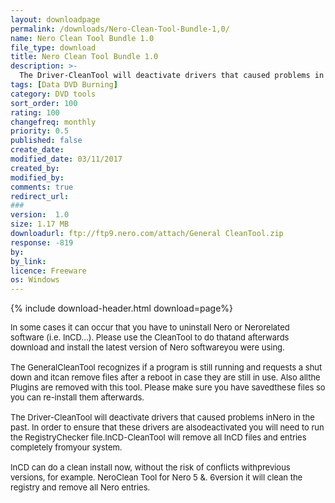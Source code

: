 ```yaml
---
layout: downloadpage
permalink: /downloads/Nero-Clean-Tool-Bundle-1,0/
name: Nero Clean Tool Bundle 1.0
file_type: download
title: Nero Clean Tool Bundle 1.0
description: >-
  The Driver-CleanTool will deactivate drivers that caused problems in Nero in the past
tags: [Data DVD Burning]
category: DVD tools
sort_order: 100
rating: 100
changefreq: monthly
priority: 0.5
published: false
create_date: 
modified_date: 03/11/2017
created_by: 
modified_by: 
comments: true
redirect_url: 
### 
version:  1.0
size: 1.17 MB
downloadurl: ftp://ftp9.nero.com/attach/General CleanTool.zip
response: -819
by: 
by_link: 
licence: Freeware
os: Windows
---
```


{% include download-header.html download=page%}

<p style="fix-download-text !important">
<p><font size="2"><p>In some cases it can occur that you have to uninstall Nero or Nerorelated software (i.e. InCD...). Please use the CleanTool to do thatand afterwards download and install the latest version of Nero softwareyou were using. <br />
<br />
The GeneralCleanTool recognizes if a program is still running and requests a shut down and itcan remove files after a reboot in case they are still in use. Also allthe Plugins are removed with this tool. Please make sure you have savedthese files so you can re-install them afterwards. <br />
<br />
The Driver-CleanTool will deactivate drivers that caused problems inNero in the past. In order to ensure that these drivers are alsodeactivated you will need to run the RegistryChecker file.InCD-CleanTool will remove all InCD files and entries completely fromyour system. <br />
<br />
InCD can do a clean install now, without the risk of conflicts withprevious versions, for example. NeroClean Tool for Nero 5 &amp;. 6version it will clean the registry and remove all Nero entries.</p></p></p>
